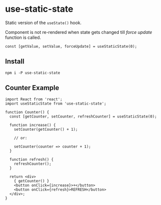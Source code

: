 # use-static-state

Static version of the `useState()` hook.  

Component is not re-rendered when state gets changed till _force update_ function is called.

```
const [getValue, setValue, forceUpdate] = useStaticState(0);
```

## Install

```
npm i -P use-static-state
```

## Counter Example

```
import React from 'react';
import useStaticState from 'use-static-state';

function Counter() {
  const [getCounter, setCounter, refreshCounter] = useStaticState(0);

  function increase() {
    setCounter(getCounter() + 1);

    // or:

    setCounter(counter => counter + 1);
  }

  function refresh() {
    refreshCounter();
  }

  return <div>
    { getCounter() }
    <button onClick={increase}>+</button>
    <button onClick={refresh}>REFRESH</button>
  </div>;
}
```